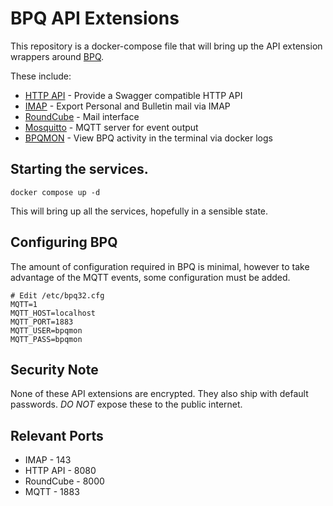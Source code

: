 # BPQ API Extensions

This repository is a docker-compose file that will bring up the API extension wrappers around [BPQ](https://www.cantab.net/users/john.wiseman/Documents/index.html).

These include:

* [HTTP API](https://github.com/M0LTE/bpqapi/) - Provide a Swagger compatible HTTP API
* [IMAP](https://github.com/packethacking/bpq-imap-bulletins) - Export Personal and Bulletin mail via IMAP
* [RoundCube](https://roundcube.net/) - Mail interface
* [Mosquitto](https://mosquitto.org/) - MQTT server for event output
* [BPQMON](https://github.com/packethacking/bpqmonmqtt) - View BPQ activity in the terminal via docker logs

## Starting the services.

```
docker compose up -d
```

This will bring up all the services, hopefully in a sensible state.

## Configuring BPQ

The amount of configuration required in BPQ is minimal, however to take advantage of the MQTT events, some configuration must be added.

```
# Edit /etc/bpq32.cfg
MQTT=1
MQTT_HOST=localhost
MQTT_PORT=1883
MQTT_USER=bpqmon
MQTT_PASS=bpqmon
```

## Security Note

None of these API extensions are encrypted. They also ship with default passwords.
*DO NOT* expose these to the public internet.

## Relevant Ports

* IMAP - 143
* HTTP API - 8080
* RoundCube - 8000
* MQTT - 1883
